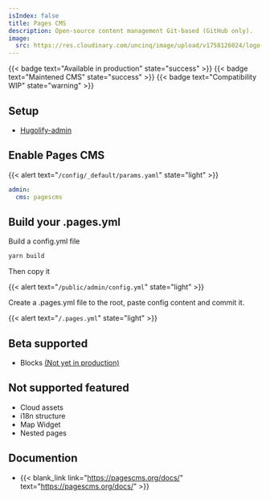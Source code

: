 ```yaml
---
isIndex: false
title: Pages CMS
description: Open-source content management Git-based (GitHub only).
image:
  src: https://res.cloudinary.com/uncinq/image/upload/v1758126024/logo-pages-cms_f6i6vw.svg
---
```

{{< badge text="Available in production" state="success" >}}
{{< badge text="Maintened CMS" state="success" >}}
{{< badge text="Compatibility WIP" state="warning" >}}

## Setup

- [Hugolify-admin](../setup/)

## Enable Pages CMS

{{< alert text="`/config/_default/params.yaml`" state="light" >}}

```yml
admin:
  cms: pagescms
```

## Build your .pages.yml

Build a config.yml file

```bash
yarn build
```

Then copy it

{{< alert text="`/public/admin/config.yml`" state="light" >}}

Create a .pages.yml file to the root, paste config content and commit it.

{{< alert text="`/.pages.yml`" state="light" >}}


## Beta supported
- Blocks [(Not yet in production)](https://github.com/pages-cms/pages-cms/issues/200#issuecomment-2811807542)


## Not supported featured

- Cloud assets
- i18n structure
- Map Widget
- Nested pages

## Documention

- {{< blank_link link="https://pagescms.org/docs/" text="https://pagescms.org/docs/" >}}
